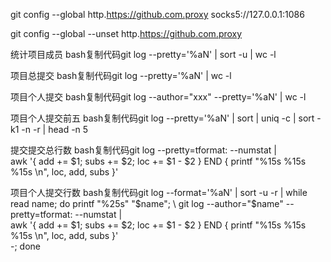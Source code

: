 git config --global http.https://github.com.proxy socks5://127.0.0.1:1086

git config --global --unset http.https://github.com.proxy

统计项目成员
bash复制代码git log --pretty='%aN' | sort -u | wc -l

项目总提交
bash复制代码git log --pretty='%aN' | wc -l

项目个人提交
bash复制代码git log --author="xxx" --pretty='%aN' | wc -l

项目个人提交前五
bash复制代码git log --pretty='%aN' | sort | uniq -c | sort -k1 -n -r | head -n 5

提交提交总行数
bash复制代码git log --pretty=tformat: --numstat | \
awk '{ add += $1; subs += $2; loc += $1 - $2 } END { printf "%15s %15s %15s \n", loc, add, subs }'

项目个人提交行数
bash复制代码git log --format='%aN' | sort -u -r | while read name; do printf "%25s" "$name"; \
git log --author="$name" --pretty=tformat: --numstat | \
awk '{ add += $1; subs += $2; loc += $1 - $2 } END { printf "%15s %15s %15s \n", loc, add, subs }' \
-; done
